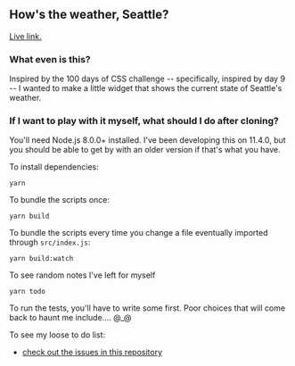 ## How's the weather, Seattle?

[Live link.](https://sojeri.github.io/howsTheWeatherSeattle)

### What even is this?

Inspired by the 100 days of CSS challenge -- specifically, inspired by day 9 -- I wanted to make a little widget that shows the current state of Seattle's weather.

### If I want to play with it myself, what should I do after cloning?

You'll need Node.js 8.0.0+ installed. I've been developing this on 11.4.0, but you should be able to get by with an older version if that's what you have.

To install dependencies:
```
yarn
```

To bundle the scripts once:
```
yarn build
```

To bundle the scripts every time you change a file eventually imported through `src/index.js`:
```
yarn build:watch
```

To see random notes I've left for myself
```
yarn todo
```

To run the tests, you'll have to write some first. Poor choices that will come back to haunt me include.... @_@

To see my loose to do list:
- [check out the issues in this repository](https://github.com/sojeri/howsTheWeatherSeattle/issues)
